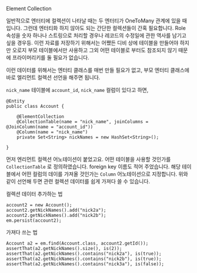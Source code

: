 Element Collection

일반적으로 엔터티에 컬렉션이 나타날 때는 두 엔터티가 OneToMany 관계에 있을 때 입니다.
그런데 엔터티화 하지 않아도 되는 간단한 컬렉션들이 간혹 필요합니다.
Role 속성을 숫자 하나나 스트링으로 처리할 경우나 레코드의 수정일에 관한 역사를 남기고 싶을 경우등.
이런 자료를 저장하기 위해서는 어쨌든 디비 상에 테이블을 만들어야 하지만
오로지 부모 테이블에서만 사용하고 그외 어떤 테이블로 부터도 참조되지 않기 때문에
프라이머리키를 둘 필요가 없습니다.

이런 데이터를 위해서는 엔터티 클래스를 매번 만들 필요가 없고,
부모 엔터티 클래스에 바로 엘리먼트 컬렉션 선언을 해주면 됩니다.

`nick_name` 테이블에 `account_id`, `nick_name` 컬럼이 있다고 하면,

	@Entity
	public class Account {
	
		@ElementCollection
		@CollectionTable(name = "nick_name", joinColumns = @JoinColumn(name = "account_id"))
		@Column(name = "nick_name")
		private Set<String> nickNames = new HashSet<String>();
	
	}

먼저 엔리먼트 컬렉션 어노테이션이 붙었고요.
어떤 테이블을 사용할 것인가를 `CollectionTable` 로 정의하였습니다. foreign key 이름도 적어 주었습니다.
해당 테이블에서 어떤 컬럼의 데이를 가져올 것인가는 `Column` 어노테이션으로 지정합니다.
위와 같이 선언해 두면 관련 컬렉션 데이터를 쉽게 가져다 쓸 수 있습니다.

컬렉션 데이터 추가하는 법

	account2 = new Account();
	account2.getNickNames().add("nick2a");
	account2.getNickNames().add("nick2b");
	em.persist(account2);

가져다 쓰는 법

	Account a2 = em.find(Account.class, account2.getId());
	assertThat(a2.getNickNames().size(), is(2));
	assertThat(a2.getNickNames().contains("nick2a"), is(true));
	assertThat(a2.getNickNames().contains("nick2b"), is(true));
	assertThat(a2.getNickNames().contains("nick3a"), is(false));
